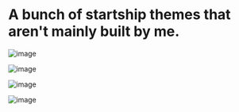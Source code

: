 # A bunch of startship themes that aren't mainly built by me.

![image](https://github.com/user-attachments/assets/ba2255a4-d952-4c7b-afd4-54c5b6fffd0f)

![image](https://github.com/user-attachments/assets/6f9a001e-fb69-4796-90d2-f73020bcbeb3)

![image](https://github.com/user-attachments/assets/146de85f-2526-416c-8ae3-326c57fdd365)

![image](https://github.com/user-attachments/assets/de7dc734-4e20-4571-bb8d-4369699ef3b1)

